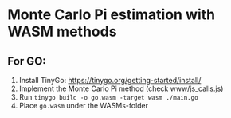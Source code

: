 # Monte Carlo Pi estimation with WASM methods

## For GO:

1. Install TinyGo: https://tinygo.org/getting-started/install/
2. Implement the Monte Carlo Pi method (check www/js_calls.js)
3. Run `tinygo build -o go.wasm -target wasm ./main.go`
4. Place `go.wasm` under the WASMs-folder
